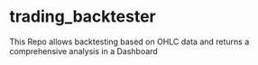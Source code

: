 # trading_backtester
This Repo allows backtesting based on OHLC data and returns a comprehensive analysis in a Dashboard
